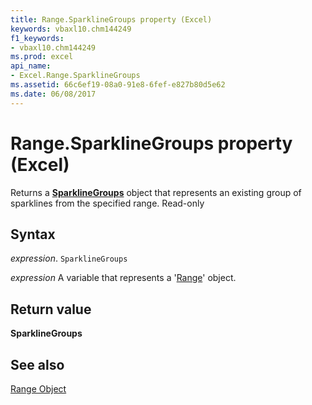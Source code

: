 ```yaml
---
title: Range.SparklineGroups property (Excel)
keywords: vbaxl10.chm144249
f1_keywords:
- vbaxl10.chm144249
ms.prod: excel
api_name:
- Excel.Range.SparklineGroups
ms.assetid: 66c6ef19-08a0-91e8-6fef-e827b80d5e62
ms.date: 06/08/2017
---
```



# Range.SparklineGroups property (Excel)

Returns a  **[SparklineGroups](Excel.SparklineGroups.md)** object that represents an existing group of sparklines from the specified range. Read-only


## Syntax

_expression_. `SparklineGroups`

_expression_ A variable that represents a '[Range](Excel.Range(object).md)' object.


## Return value

 **SparklineGroups**


## See also


[Range Object](Excel.Range(object).md)

